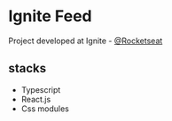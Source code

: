 # Ignite Feed


Project developed at Ignite - <a href="https://www.rocketseat.com.br/">@Rocketseat</a>

## stacks

- Typescript
- React.js
- Css modules
